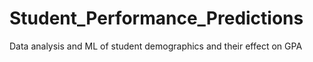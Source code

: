 # Student_Performance_Predictions
Data analysis and ML of student demographics and their effect on GPA

